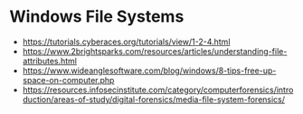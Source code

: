 # Windows File Systems
* <https://tutorials.cyberaces.org/tutorials/view/1-2-4.html>
* <https://www.2brightsparks.com/resources/articles/understanding-file-attributes.html>
* <https://www.wideanglesoftware.com/blog/windows/8-tips-free-up-space-on-computer.php>
* <https://resources.infosecinstitute.com/category/computerforensics/introduction/areas-of-study/digital-forensics/media-file-system-forensics/>